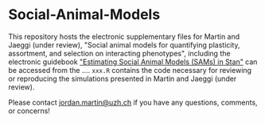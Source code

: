 # Social-Animal-Models
This repository hosts the electronic supplementary files for Martin and Jaeggi (under review), "Social animal models for quantifying 
plasticity, assortment, and selection on interacting phenotypes", including the electronic guidebook ["Estimating Social Animal Models (SAMs) in Stan"](https://jordan-scott-martin.github.io/Social-Animal-Models/) can be accessed from the .... `xxx.R` contains the code necessary for reviewing or reproducing the simulations presented in Martin and Jaeggi (under review).

Please contact jordan.martin@uzh.ch if you have any questions, comments, or concerns!
